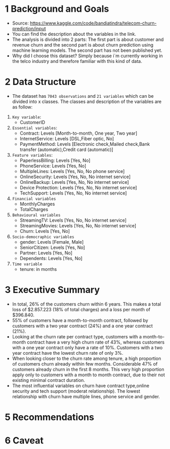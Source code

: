 # 1 Background and Goals

* Source: https://www.kaggle.com/code/bandiatindra/telecom-churn-prediction/input
* You can find the description about the variables in the link.
* The analysis is divided into 2 parts: The first part is about customer and revenue churn and the second part is about churn prediction using machine learning models. The second part has not been published yet.
* Why did I choose this dataset? Simply because i´m currently working in the telco industry and therefore familiar with this kind of data.

# 2 Data Structure
* The dataset has `7043 observations` and `21 variables` which can be divided into x classes. The classes and description of the variables are as follow:

1. `Key variable`: 
    * CustomerID
2. `Essential variables`:
    * Contract: Levels [Month-to-month, One year, Two year]
    * InternetService: Levels [DSL,Fiber optic, No]
    * PaymentMethod: Levels [Electronic check,Mailed check,Bank transfer (automatic),Credit card (automatic)]
3. `Feature variables`:
    * PaperlessBilling: Levels [Yes, No]
    * PhoneService: Levels [Yes, No]
    * MultipleLines: Levels [Yes, No, No phone service]
    * OnlineSecurity: Levels [Yes, No, No internet service]
    * OnlineBackup: Levels [Yes, No, No internet service]
    * Device Protection: Levels [Yes, No, No internet service]
    * TechSupport: Levels [Yes, No, No internet service]
4. `Financial variables`
    * MonthlyCharges
    * TotalCharges
5. `Behavioural variables`
    * StreamingTV: Levels [Yes, No, No internet service]
    * StreamingMovies: Levels [Yes, No, No internet service]
    * Churn: Levels [Yes, No]
6. `Socio-democraphic variables`
    * gender: Levels [Female, Male]
    * SeniorCitizen: Levels [Yes, No]
    * Partner: Levels [Yes, No]
    * Dependents: Levels [Yes, No]
7. `Time variable`
    * tenure: in months


# 3 Executive Summary
* In total, 26% of the customers churn within 6 years. This makes a total loss of $2.857.223 (18% of total charges) and a loss per month of $396.840.
* 55% of customers have a month-to-month contract, followed by customers with a two year contract (24%) and a one year contract (21%).
* Looking at the churn rate per contract type, customers with a month-to-month contract have a very high churn rate of 43%, whereas customers with a one year contract only have a rate of 10%. Customers with a two year contract have the lowest churn rate of only 3%.
* When looking closer to the churn rate among tenure, a high proportion of customers churn already within few months. Considerable 47% of customers already churn in the first 8 months. This very high proportion apply only to customers with a month to month contract, due to their not existing minimal contract duration.  
* The most influential variables on churn have contract type,online security and tech support (moderat relationship). The lowest relationship with churn have multiple lines, phone service and gender.

# 5 Recommendations

# 6 Caveat



